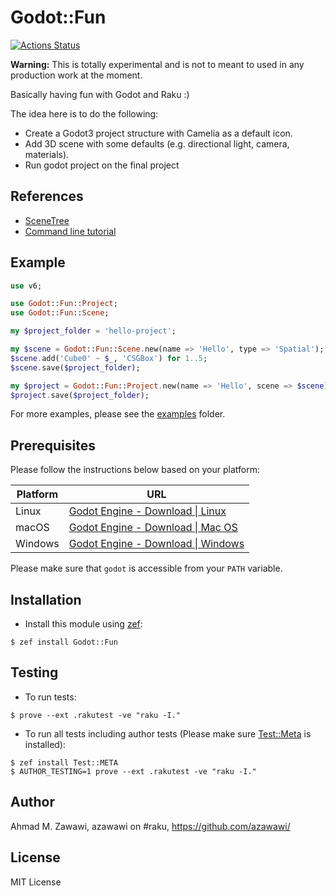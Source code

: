 # Godot::Fun 

[![Actions
Status](https://github.com/azawawi/raku-godot-fun/workflows/test/badge.svg)](https://github.com/azawawi/raku-godot-fun/actions)

**Warning:** This is totally experimental and is not to meant to used in any production work at
the moment.

Basically having fun with Godot and Raku :)

The idea here is to do the following:
- Create a Godot3 project structure with Camelia as a default icon.
- Add 3D scene with some defaults (e.g. directional light, camera, materials).
- Run godot project on the final project

## References

- [SceneTree](https://docs.godotengine.org/en/stable/classes/class_scenetree.html)
- [Command line tutorial](https://docs.godotengine.org/en/stable/tutorials/editor/command_line_tutorial.html)

## Example

```Raku
use v6;

use Godot::Fun::Project;
use Godot::Fun::Scene;

my $project_folder = 'hello-project';

my $scene = Godot::Fun::Scene.new(name => 'Hello', type => 'Spatial');
$scene.add('Cube0' ~ $_, 'CSGBox') for 1..5;
$scene.save($project_folder);

my $project = Godot::Fun::Project.new(name => 'Hello', scene => $scene);
$project.save($project_folder);
```

For more examples, please see the [examples](examples) folder.

## Prerequisites

Please follow the instructions below based on your platform:

|Platform|URL|
|-|-|
|Linux|[Godot Engine - Download \| Linux](https://godotengine.org/download/linux)|
|macOS|[Godot Engine - Download \| Mac OS](https://godotengine.org/download/osx)|
|Windows|[Godot Engine - Download \| Windows](https://godotengine.org/download/windows)|

Please make sure that `godot` is accessible from your `PATH` variable.

## Installation

- Install this module using [zef](https://github.com/ugexe/zef):

```
$ zef install Godot::Fun
```

## Testing

- To run tests:
```
$ prove --ext .rakutest -ve "raku -I."
```

- To run all tests including author tests (Please make sure
[Test::Meta](https://github.com/jonathanstowe/Test-META) is installed):
```
$ zef install Test::META
$ AUTHOR_TESTING=1 prove --ext .rakutest -ve "raku -I."
```

## Author

Ahmad M. Zawawi, azawawi on #raku, https://github.com/azawawi/

## License

MIT License

